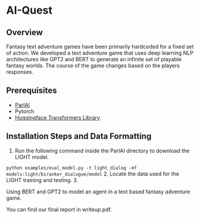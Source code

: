 # AI-Quest

## Overview

Fantasy text adventure games have been primarily hardcoded for a fixed set of action. We developed a text adventure game that uses deep learning NLP architectures like GPT2 and BERT to generate an infinite set of playable fantasy worlds. The course of the game changes based on the players responses.

## Prerequisites

* [ParlAI](https://github.com/facebookresearch/ParlAI)
* Pytorch
* [Huggingface Transformers Library](https://github.com/huggingface/transformers)

## Installation Steps and Data Formatting
1. Run the following command inside the ParlAI directory to download the LIGHT model.


`python examples/eval_model.py -t light_dialog -mf models:light/biranker_dialogue/model`
2. Locate the data used for the LIGHT training and testing.
3. 


Using BERT and GPT2 to model an agent in a text based fantasy adventure game.

You can find our final report in writeup.pdf. 
